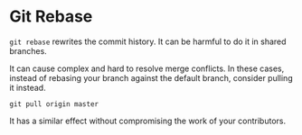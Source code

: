 # Git Rebase

`git rebase` rewrites the commit history. It can be harmful to do it in shared branches. 

It can cause complex and hard to resolve merge conflicts. In these cases, instead of rebasing your branch against the default branch, consider pulling it instead. 

```
git pull origin master
```

It has a similar effect without compromising the work of your contributors.